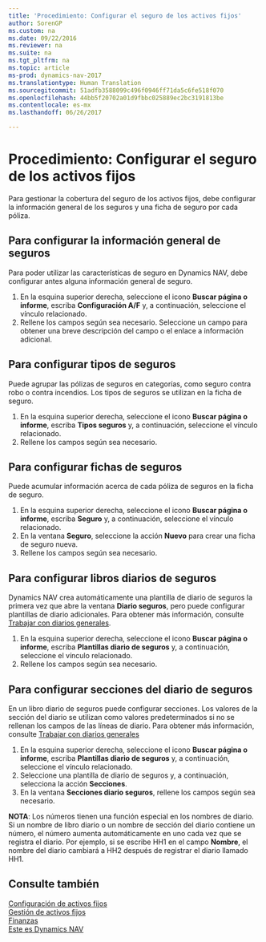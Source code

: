 ```yaml
---
title: 'Procedimiento: Configurar el seguro de los activos fijos'
author: SorenGP
ms.custom: na
ms.date: 09/22/2016
ms.reviewer: na
ms.suite: na
ms.tgt_pltfrm: na
ms.topic: article
ms-prod: dynamics-nav-2017
ms.translationtype: Human Translation
ms.sourcegitcommit: 51adfb3588099c496f0946ff71da5c6fe518f070
ms.openlocfilehash: 44bb5f20702a01d9fbbc025889ec2bc3191813be
ms.contentlocale: es-mx
ms.lasthandoff: 06/26/2017

---
```


# <a name="how-to-set-up-fixed-asset-insurance"></a>Procedimiento: Configurar el seguro de los activos fijos
Para gestionar la cobertura del seguro de los activos fijos, debe configurar la información general de los seguros y una ficha de seguro por cada póliza.

## <a name="to-set-up-general-insurance-information"></a>Para configurar la información general de seguros  
Para poder utilizar las características de seguro en Dynamics NAV, debe configurar antes alguna información general de seguro.  
1. En la esquina superior derecha, seleccione el icono **Buscar página o informe**, escriba **Configuración A/F** y, a continuación, seleccione el vínculo relacionado.  
2. Rellene los campos según sea necesario. Seleccione un campo para obtener una breve descripción del campo o el enlace a información adicional.  

## <a name="to-set-up-insurance-types"></a>Para configurar tipos de seguros  
Puede agrupar las pólizas de seguros en categorías, como seguro contra robo o contra incendios. Los tipos de seguros se utilizan en la ficha de seguro.
1. En la esquina superior derecha, seleccione el icono **Buscar página o informe**, escriba **Tipos seguros** y, a continuación, seleccione el vínculo relacionado.  
2. Rellene los campos según sea necesario.

## <a name="to-set-up-insurance-cards"></a>Para configurar fichas de seguros  
Puede acumular información acerca de cada póliza de seguros en la ficha de seguro.  
1. En la esquina superior derecha, seleccione el icono **Buscar página o informe**, escriba **Seguro** y, a continuación, seleccione el vínculo relacionado.  
2. En la ventana **Seguro**, seleccione la acción **Nuevo** para crear una ficha de seguro nueva.  
3. Rellene los campos según sea necesario.

## <a name="to-set-up-insurance-journal-templates"></a>Para configurar libros diarios de seguros  
Dynamics NAV crea automáticamente una plantilla de diario de seguros la primera vez que abre la ventana **Diario seguros**, pero puede configurar plantillas de diario adicionales. Para obtener más información, consulte [Trabajar con diarios generales](ui-work-general-journals.md).  
1. En la esquina superior derecha, seleccione el icono **Buscar página o informe**, escriba **Plantillas diario de seguros** y, a continuación, seleccione el vínculo relacionado.  
2. Rellene los campos según sea necesario.

## <a name="to-set-up-insurance-journal-batches"></a>Para configurar secciones del diario de seguros  
En un libro diario de seguros puede configurar secciones. Los valores de la sección del diario se utilizan como valores predeterminados si no se rellenan los campos de las líneas de diario. Para obtener más información, consulte [Trabajar con diarios generales](ui-work-general-journals.md)  
1. En la esquina superior derecha, seleccione el icono **Buscar página o informe**, escriba **Plantillas diario de seguros** y, a continuación, seleccione el vínculo relacionado.  
2. Seleccione una plantilla de diario de seguros y, a continuación, selecciona la acción **Secciones**.
3. En la ventana **Secciones diario seguros**, rellene los campos según sea necesario.

**NOTA**: Los números tienen una función especial en los nombres de diario. Si un nombre de libro diario o un nombre de sección del diario contiene un número, el número aumenta automáticamente en uno cada vez que se registra el diario. Por ejemplo, si se escribe HH1 en el campo **Nombre**, el nombre del diario cambiará a HH2 después de registrar el diario llamado HH1.

## <a name="see-also"></a>Consulte también
[Configuración de activos fijos](fa-setup.md)  
[Gestión de activos fijos](fa-manage.md)  
[Finanzas](finance-setup.md)  
[Este es Dynamics NAV](across-get-started.md)

